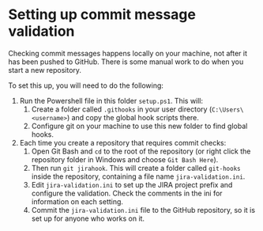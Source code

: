# Setting up commit message validation #

Checking commit messages happens locally on your machine, not after it has been pushed to GitHub. There is some manual work to do when you start a new repository.

To set this up, you will need to do the following:

1. Run the Powershell file in this folder `setup.ps1`. This will:
   1. Create a folder called `.githooks` in your user directory (`C:\Users\<username>`) and copy the global hook scripts there.
   2. Configure git on your machine to use this new folder to find global hooks.
2. Each time you create a repository that requires commit checks:
    1. Open Git Bash and `cd` to the root of the repository (or right click the repository folder in Windows and choose `Git Bash Here`).
    2. Then run `git jirahook`. This will create a folder called `git-hooks` inside the repository, containing a file name `jira-validation.ini`.
    3. Edit `jira-validation.ini` to set up the JIRA project prefix and configure the validation. Check the comments in the ini for information on each setting.
    4. Commit the `jira-validation.ini` file to the GitHub repository, so it is set up for anyone who works on it.
